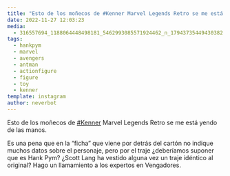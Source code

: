 ```yaml
---
title: "Esto de los moñecos de #Kenner Marvel Legends Retro se me está yendo de las manos"
date: 2022-11-27 12:03:23
media: 
  - 316557694_1188064448498181_5462993085571924462_n_17943735449430382.jpg
tags: 
  - hankpym
  - marvel
  - avengers
  - antman
  - actionfigure
  - figure
  - toy
  - kenner
template: instagram
author: neverbot
---
```


Esto de los moñecos de [#Kenner](/tags/kenner) Marvel Legends Retro se me está yendo de las manos.

Es una pena que en la “ficha” que viene por detrás del cartón no indique muchos datos sobre el personaje, pero por el traje ¿deberíamos suponer que es Hank Pym? ¿Scott Lang ha vestido alguna vez un traje idéntico al original? Hago un llamamiento a los expertos en Vengadores.
